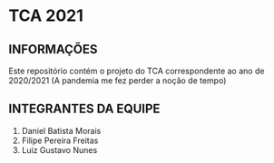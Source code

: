 # TCA 2021

## INFORMAÇÕES
Este repositório contém o projeto do TCA correspondente ao ano de 2020/2021 (A pandemia me fez perder a noção de tempo)

## INTEGRANTES DA EQUIPE
1. Daniel Batista Morais
2. Filipe Pereira Freitas
3. Luiz Gustavo Nunes
